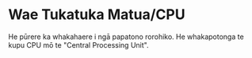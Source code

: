 # Wae Tukatuka Matua/CPU

He pūrere ka whakahaere i ngā papatono rorohiko. He whakapotonga te kupu CPU mō te "Central Processing Unit".